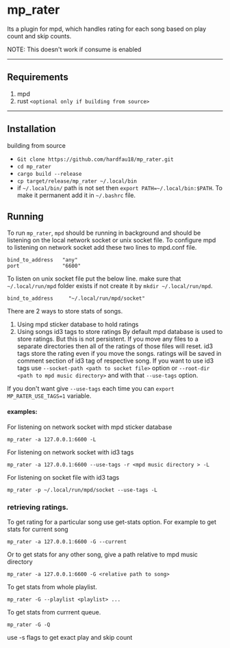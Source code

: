 # mp_rater
Its a plugin for mpd, which handles rating for each song based on play count and skip counts.

NOTE: This doesn't work if consume is enabled

----
## Requirements
1. mpd
2. rust `<optional only if building from source>`

----

## Installation
building from source
* `Git clone https://github.com/hardfau18/mp_rater.git`
* `cd mp_rater`
* `cargo build --release`
* `cp target/release/mp_rater ~/.local/bin`
* if `~/.local/bin/` path is not set then `export PATH=~/.local/bin:$PATH`. To make it permanent add it in `~/.bashrc` file.

## Running
To run `mp_rater`, `mpd` should be running in background and should be listening on the local network socket or unix socket file.
To configure mpd to listening on network socket add these two lines to mpd.conf file.
```
bind_to_address   "any"
port              "6600"
```
To listen on unix socket file put the below line. make sure that `~/.local/run/mpd` folder exists if not create it by `mkdir ~/.local/run/mpd`.
```
bind_to_address		"~/.local/run/mpd/socket"
```

There are 2 ways to store stats of songs.
1. Using mpd sticker database to hold ratings
2. Using songs id3 tags to store ratings
By default mpd database is used to store ratings. But this is not persistent. If you move any files to a separate directories then all of the ratings of those files will reset.
id3 tags store the rating even if you move the songs. ratings will be saved in comment section of id3 tag of respective song. If you want to use id3 tags use `--socket-path <path to socket file>` option or `--root-dir <path to mpd music directory>` and with that `--use-tags` option.

If you don't want give `--use-tags` each time you can `export MP_RATER_USE_TAGS=1` variable.


#### examples: 
For listening on network socket with mpd  sticker database

`mp_rater -a 127.0.0.1:6600 -L`

For listening on network socket with id3 tags

`mp_rater -a 127.0.0.1:6600 --use-tags -r <mpd music directory > -L`

For listening on socket file with id3 tags

`mp_rater -p ~/.local/run/mpd/socket --use-tags -L`

### retrieving ratings.
To get rating for a particular song use get-stats option. For example to get stats for current song

`mp_rater -a 127.0.0.1:6600 -G --current`

Or to get stats for any other song, give a path relative to mpd music directory

`mp_rater -a 127.0.0.1:6600 -G <relative path to song>`

To get stats from whole playlist.

`mp_rater -G --playlist <playlist> ...`

To get stats from currrent queue.

`mp_rater -G -Q `

use -s flags to get exact play and skip count

